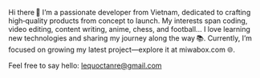Hi there 👋
I’m a passionate developer from Vietnam, dedicated to crafting high‑quality products from concept to launch. My interests span coding, video editing, content writing, anime, chess, and football... I love learning new technologies and sharing my journey along the way 📚. Currently, I’m focused on growing my latest project—explore it at miwabox.com 🌐.

Feel free to say hello: lequoctanre@gmail.com
